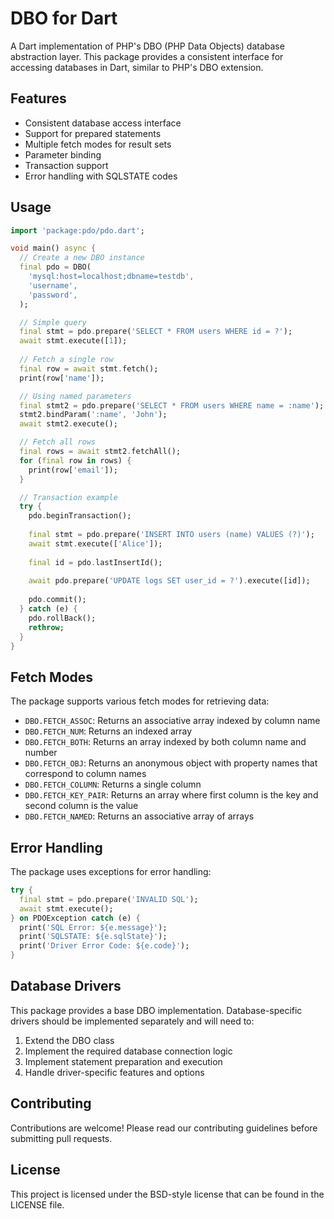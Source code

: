 # DBO for Dart

A Dart implementation of PHP's DBO (PHP Data Objects) database abstraction layer. This package provides a consistent interface for accessing databases in Dart, similar to PHP's DBO extension.

## Features

- Consistent database access interface
- Support for prepared statements
- Multiple fetch modes for result sets
- Parameter binding
- Transaction support
- Error handling with SQLSTATE codes

## Usage

```dart
import 'package:pdo/pdo.dart';

void main() async {
  // Create a new DBO instance
  final pdo = DBO(
    'mysql:host=localhost;dbname=testdb',
    'username',
    'password',
  );

  // Simple query
  final stmt = pdo.prepare('SELECT * FROM users WHERE id = ?');
  await stmt.execute([1]);
  
  // Fetch a single row
  final row = await stmt.fetch();
  print(row['name']);

  // Using named parameters
  final stmt2 = pdo.prepare('SELECT * FROM users WHERE name = :name');
  stmt2.bindParam(':name', 'John');
  await stmt2.execute();

  // Fetch all rows
  final rows = await stmt2.fetchAll();
  for (final row in rows) {
    print(row['email']);
  }

  // Transaction example
  try {
    pdo.beginTransaction();
    
    final stmt = pdo.prepare('INSERT INTO users (name) VALUES (?)');
    await stmt.execute(['Alice']);
    
    final id = pdo.lastInsertId();
    
    await pdo.prepare('UPDATE logs SET user_id = ?').execute([id]);
    
    pdo.commit();
  } catch (e) {
    pdo.rollBack();
    rethrow;
  }
}
```

## Fetch Modes

The package supports various fetch modes for retrieving data:

- `DBO.FETCH_ASSOC`: Returns an associative array indexed by column name
- `DBO.FETCH_NUM`: Returns an indexed array
- `DBO.FETCH_BOTH`: Returns an array indexed by both column name and number
- `DBO.FETCH_OBJ`: Returns an anonymous object with property names that correspond to column names
- `DBO.FETCH_COLUMN`: Returns a single column
- `DBO.FETCH_KEY_PAIR`: Returns an array where first column is the key and second column is the value
- `DBO.FETCH_NAMED`: Returns an associative array of arrays

## Error Handling

The package uses exceptions for error handling:

```dart
try {
  final stmt = pdo.prepare('INVALID SQL');
  await stmt.execute();
} on PDOException catch (e) {
  print('SQL Error: ${e.message}');
  print('SQLSTATE: ${e.sqlState}');
  print('Driver Error Code: ${e.code}');
}
```

## Database Drivers

This package provides a base DBO implementation. Database-specific drivers should be implemented separately and will need to:

1. Extend the DBO class
2. Implement the required database connection logic
3. Implement statement preparation and execution
4. Handle driver-specific features and options

## Contributing

Contributions are welcome! Please read our contributing guidelines before submitting pull requests.

## License

This project is licensed under the BSD-style license that can be found in the LICENSE file.
